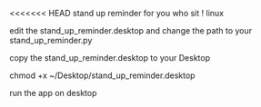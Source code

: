 <<<<<<< HEAD
stand up reminder for you who sit ! linux

edit the stand_up_reminder.desktop and change the path to your stand_up_reminder.py

copy the stand_up_reminder.desktop to your Desktop

chmod +x ~/Desktop/stand_up_reminder.desktop

run the app on desktop
